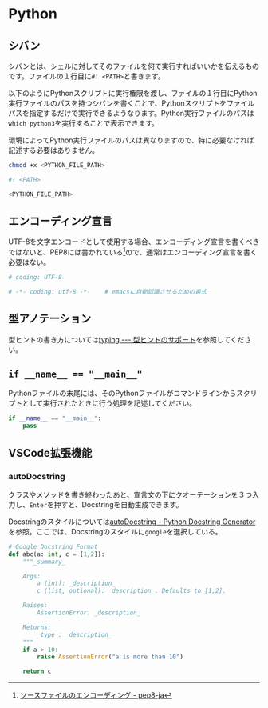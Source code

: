 # Python

## シバン

シバンとは、シェルに対してそのファイルを何で実行すればいいかを伝えるものです。ファイルの１行目に`#! <PATH>`と書きます。

以下のようにPythonスクリプトに実行権限を渡し、ファイルの１行目にPython実行ファイルのパスを持つシバンを書くことで、Pythonスクリプトをファイルパスを指定するだけで実行できるようなります。Python実行ファイルのパスは`which python3`を実行することで表示できます。

環境によってPython実行ファイルのパスは異なりますので、特に必要なければ記述する必要はありません。

```bash
chmod +x <PYTHON_FILE_PATH>
```

```python
#! <PATH>
```

```bash
<PYTHON_FILE_PATH>
```

## エンコーディング宣言

UTF-8を文字エンコードとして使用する場合、エンコーディング宣言を書くべきではないと、PEP8には書かれている[^1]ので、通常はエンコーディング宣言を書く必要はない。

```python
# coding: UTF-8
```

```python
# -*- coding: utf-8 -*-    # emacsに自動認識させるための書式
```

[^1]: [ソースファイルのエンコーディング - pep8-ja](https://pep8-ja.readthedocs.io/ja/latest/#section-9)

## 型アノテーション

型ヒントの書き方については[typing --- 型ヒントのサポート](https://docs.python.org/ja/3/library/typing.html#module-contents)を参照してください。

## `if __name__ == "__main__"`

Pythonファイルの末尾には、そのPythonファイルがコマンドラインからスクリプトとして実行されたときに行う処理を記述してください。

```python
if __name__ == "__main__":
    pass
```

## VSCode拡張機能

### autoDocstring

クラスやメソッドを書き終わったあと、宣言文の下にクオーテーションを３つ入力し、`Enter`を押すと、Docstringを自動生成できます。

Docstringのスタイルについては[autoDocstring - Python Docstring Generator](https://marketplace.visualstudio.com/items?itemName=njpwerner.autodocstring#:~:text=and%20parameter%20types-,Docstring%20Formats,-To%20turn%20off)を参照。ここでは、Docstringのスタイルに`google`を選択している。

```python
# Google Docstring Format
def abc(a: int, c = [1,2]):
    """_summary_

    Args:
        a (int): _description_
        c (list, optional): _description_. Defaults to [1,2].

    Raises:
        AssertionError: _description_

    Returns:
        _type_: _description_
    """
    if a > 10:
        raise AssertionError("a is more than 10")

    return c
```
